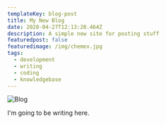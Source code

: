 ```yaml
---
templateKey: blog-post
title: My New Blog
date: 2020-04-27T12:13:20.464Z
description: A simple new site for posting stuff
featuredpost: false
featuredimage: /img/chemex.jpg
tags:
  - development
  - writing
  - coding
  - knowledgebase
---
```

![Blog ](/img/blog-index.jpg "Coffee")

I'm going to be writing here.